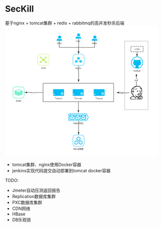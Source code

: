 # SecKill

基于nginx + tomcat集群 + redis + rabbitmq的高并发秒杀后端
![img](./src/main/resources/imgs/diagram.png)

- tomcat集群、nginx使用Docker容器
- jenkins实现代码提交自动部署到tomcat docker容器


TODO:
- Jmeter自动压测返回报告
- Replication数据库集群
- PXC数据库集群
- CDN网络
- HBase
- DB乐观锁